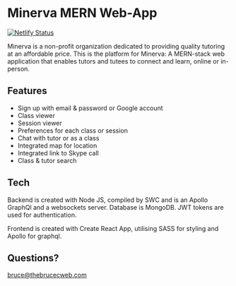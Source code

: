 # Minerva MERN Web-App

[![Netlify Status](https://api.netlify.com/api/v1/badges/9528a7d2-bd0d-412c-a9dd-240271a8642b/deploy-status)](https://app.netlify.com/sites/academe/deploys)

Minerva is a non-profit organization dedicated to providing quality tutoring at an affordable price. This is the platform for Minerva: A MERN-stack web application that enables tutors and tutees to connect and learn, online or in-person.

## Features

- Sign up with email & password or Google account
- Class viewer
- Session viewer
- Preferences for each class or session
- Chat with tutor or as a class
- Integrated map for location
- Integrated link to Skype call
- Class & tutor search

## Tech

Backend is created with Node JS, compiled by SWC and is an Apollo GraphQl and a websockets server. Database is MongoDB. JWT tokens are used for authentication.

Frontend is created with Create React App, utilising SASS for styling and Apollo for graphql.

## Questions?

[bruce@thebrucecweb.com](mailto:bruce@thebrucecweb.com)
